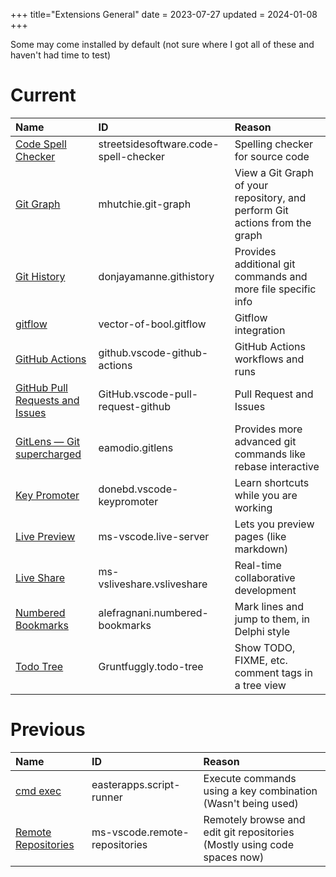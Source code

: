 +++
title="Extensions General"
date = 2023-07-27
updated = 2024-01-08
+++

Some may come installed by default (not sure where I got all of these and haven't had time to test)

# Current

| Name                                          | ID                                    | Reason                                                                      |
| :-------------------------------------------- | :------------------------------------ | :-------------------------------------------------------------------------- |
| [Code Spell Checker][spell]                   | streetsidesoftware.code-spell-checker | Spelling checker for source code                                            |
| [Git Graph][gitgraph]                         | mhutchie.git-graph                    | View a Git Graph of your repository, and perform Git actions from the graph |
| [Git History][githistory]                     | donjayamanne.githistory               | Provides additional git commands and more file specific info                |
| [gitflow][gitflow]                            | vector-of-bool.gitflow                | Gitflow integration                                                         |
| [GitHub Actions][githubact]                   | github.vscode-github-actions          | GitHub Actions workflows and runs                                           |
| [GitHub Pull Requests and Issues][githubpull] | GitHub.vscode-pull-request-github     | Pull Request and Issues                                                     |
| [GitLens — Git supercharged][gitlens]         | eamodio.gitlens                       | Provides more advanced git commands like rebase interactive                 |
| [Key Promoter][keypromoter]                   | donebd.vscode-keypromoter             | Learn shortcuts while you are working                                       |
| [Live Preview][liveview]                      | ms-vscode.live-server                 | Lets you preview pages (like markdown)                                      |
| [Live Share][liveshare]                       | ms-vsliveshare.vsliveshare            | Real-time collaborative development                                         |
| [Numbered Bookmarks][bookmark]                | alefragnani.numbered-bookmarks        | Mark lines and jump to them, in Delphi style                                |
| [Todo Tree][todo]                             | Gruntfuggly.todo-tree                 | Show TODO, FIXME, etc. comment tags in a tree view                          |

# Previous

| Name                          | ID                            | Reason                                                                   |
| :---------------------------- | :---------------------------- | :----------------------------------------------------------------------- |
| [cmd exec][cmdexec]           | easterapps.script-runner      | Execute commands using a key combination (Wasn't being used)             |
| [Remote Repositories][remote] | ms-vscode.remote-repositories | Remotely browse and edit git repositories (Mostly using code spaces now) |

[bookmark]: https://marketplace.visualstudio.com/items?itemName=alefragnani.numbered-bookmarks
[cmdexec]: https://marketplace.visualstudio.com/items?itemName=easterapps.script-runner
[gitflow]: https://marketplace.visualstudio.com/items?itemName=vector-of-bool.gitflow
[gitgraph]: https://marketplace.visualstudio.com/items?itemName=mhutchie.git-graph
[githistory]: https://marketplace.visualstudio.com/items?itemName=donjayamanne.githistory
[githubact]: https://marketplace.visualstudio.com/items?itemName=GitHub.vscode-github-actions
[githubpull]: https://marketplace.visualstudio.com/items?itemName=GitHub.vscode-pull-request-github
[gitlens]: https://marketplace.visualstudio.com/items?itemName=eamodio.gitlens
[keypromoter]: https://marketplace.visualstudio.com/items?itemName=donebd.vscode-keypromoter
[liveshare]: https://marketplace.visualstudio.com/items?itemName=MS-vsliveshare.vsliveshare
[liveview]: https://marketplace.visualstudio.com/items?itemName=ms-vscode.live-server
[remote]: https://marketplace.visualstudio.com/items?itemName=ms-vscode.remote-repositories
[spell]: https://marketplace.visualstudio.com/items?itemName=streetsidesoftware.code-spell-checker
[todo]: https://marketplace.visualstudio.com/items?itemName=Gruntfuggly.todo-tree
